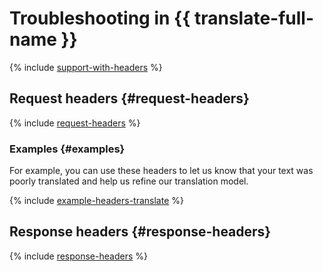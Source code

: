 # Troubleshooting in {{ translate-full-name }}

{% include [support-with-headers](../../_includes/ai-common/support-with-headers.md) %}

## Request headers {#request-headers}

{% include [request-headers](../../_includes/ai-common/request-headers.md) %}

### Examples {#examples}

For example, you can use these headers to let us know that your text was poorly translated and help us refine our translation model.

{% include [example-headers-translate](../../_includes/ai-common/example-headers-translate.md) %}

## Response headers {#response-headers}

{% include [response-headers](../../_includes/ai-common/response-headers.md) %}
